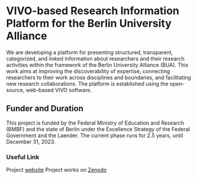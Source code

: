 # VIVO-based Research Information Platform for the Berlin University Alliance
We are developing a platform for presenting structured, transparent, categorized, and linked information about researchers and their research activities within the framework of the Berlin University Alliance (BUA). This work aims at improving the discoverability of expertise, connecting researchers to their work across disciplines and boundaries, and facilitating new research collaborations. The platform is established using the open-source, web-based VIVO software.

## Funder and Duration
This project is funded by the Federal Ministry of Education and Research (BMBF) and the state of Berlin under the Excellence Strategy of the Federal Government and the Laender. The current phase runs for 2.5 years, until December 31, 2023.

### Useful Link
Project [website](https://www.berlin-university-alliance.de/en/commitments/sharing-resources/vivo/index.html)
Project works on [Zenodo](https://)


